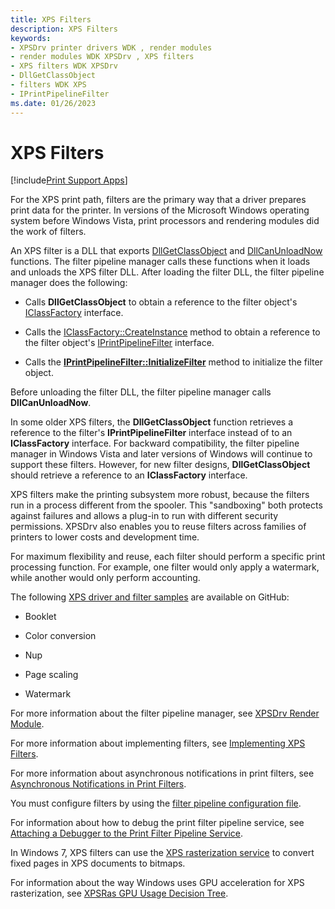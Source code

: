 ```yaml
---
title: XPS Filters
description: XPS Filters
keywords:
- XPSDrv printer drivers WDK , render modules
- render modules WDK XPSDrv , XPS filters
- XPS filters WDK XPSDrv
- DllGetClassObject
- filters WDK XPS
- IPrintPipelineFilter
ms.date: 01/26/2023
---
```


# XPS Filters

[!include[Print Support Apps](../includes/print-support-apps.md)]

For the XPS print path, filters are the primary way that a driver prepares print data for the printer. In versions of the Microsoft Windows operating system before Windows Vista, print processors and rendering modules did the work of filters.

An XPS filter is a DLL that exports [DllGetClassObject](/windows/win32/api/combaseapi/nf-combaseapi-dllgetclassobject) and [DllCanUnloadNow](/windows/win32/api/combaseapi/nf-combaseapi-dllcanunloadnow) functions. The filter pipeline manager calls these functions when it loads and unloads the XPS filter DLL. After loading the filter DLL, the filter pipeline manager does the following:

- Calls **DllGetClassObject** to obtain a reference to the filter object's [IClassFactory](/windows/win32/api/unknwn/nn-unknwn-iclassfactory) interface.

- Calls the [IClassFactory::CreateInstance](/windows/win32/api/unknwn/nf-unknwn-iclassfactory-createinstance) method to obtain a reference to the filter object's [IPrintPipelineFilter](/windows-hardware/drivers/ddi/filterpipeline/nn-filterpipeline-iprintpipelinefilter) interface.

- Calls the [**IPrintPipelineFilter::InitializeFilter**](/windows-hardware/drivers/ddi/filterpipeline/nf-filterpipeline-iprintpipelinefilter-initializefilter) method to initialize the filter object.

Before unloading the filter DLL, the filter pipeline manager calls **DllCanUnloadNow**.

In some older XPS filters, the **DllGetClassObject** function retrieves a reference to the filter's **IPrintPipelineFilter** interface instead of to an **IClassFactory** interface. For backward compatibility, the filter pipeline manager in Windows Vista and later versions of Windows will continue to support these filters. However, for new filter designs, **DllGetClassObject** should retrieve a reference to an **IClassFactory** interface.

XPS filters make the printing subsystem more robust, because the filters run in a process different from the spooler. This "sandboxing" both protects against failures and allows a plug-in to run with different security permissions. XPSDrv also enables you to reuse filters across families of printers to lower costs and development time.

For maximum flexibility and reuse, each filter should perform a specific print processing function. For example, one filter would only apply a watermark, while another would only perform accounting.

The following [XPS driver and filter samples](/samples/microsoft/windows-driver-samples/xpsdrv-driver-and-filter-sample/) are available on GitHub:

- Booklet

- Color conversion

- Nup

- Page scaling

- Watermark

For more information about the filter pipeline manager, see [XPSDrv Render Module](xpsdrv-render-module.md).

For more information about implementing filters, see [Implementing XPS Filters](implementing-xps-filters.md).

For more information about asynchronous notifications in print filters, see [Asynchronous Notifications in Print Filters](asynchronous-notifications-in-print-filters.md).

You must configure filters by using the [filter pipeline configuration file](filter-pipeline-configuration-file.md).

For information about how to debug the print filter pipeline service, see [Attaching a Debugger to the Print Filter Pipeline Service](attaching-a-debugger-to-the-print-filter-pipeline-service.md).

In Windows 7, XPS filters can use the [XPS rasterization service](using-the-xps-rasterization-service.md) to convert fixed pages in XPS documents to bitmaps.

For information about the way Windows uses GPU acceleration for XPS rasterization, see [XPSRas GPU Usage Decision Tree](xpsras-usage-decision-tree.md).
